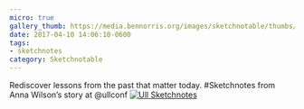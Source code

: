 ```yaml
---
micro: true
gallery_thumb: https://media.bennorris.org/images/sketchnotable/thumbs/ull-2017-sketchnotes-03.jpg
date: 2017-04-10 14:06:10-0600
tags:
- sketchnotes
category: Sketchnotable
---
```


Rediscover lessons from the past that matter today. #Sketchnotes from Anna Wilson’s story at @ullconf [![Ull Sketchnotes](https://media.bennorris.org/images/sketchnotable/ull-2017/ull-2017-sketchnotes-03.jpg)](https://media.bennorris.org/images/sketchnotable/ull-2017/ull-2017-sketchnotes-03.jpg)